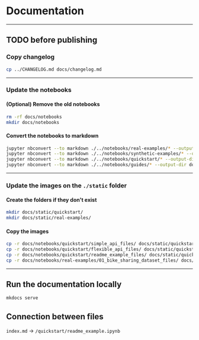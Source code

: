 # Documentation

---

## TODO before publishing

### Copy changelog

```bash
cp ../CHANGELOG.md docs/changelog.md
```

---

### Update the notebooks

#### (Optional) Remove the old notebooks

```bash
rm -rf docs/notebooks
mkdir docs/notebooks
```

#### Convert the notebooks to markdown

```bash
jupyter nbconvert --to markdown ./../notebooks/real-examples/* --output-dir docs/notebooks/real-examples/
jupyter nbconvert --to markdown ./../notebooks/synthetic-examples/* --output-dir docs/notebooks/synthetic-examples/
jupyter nbconvert --to markdown ./../notebooks/quickstart/* --output-dir docs/notebooks/quickstart/
jupyter nbconvert --to markdown ./../notebooks/guides/* --output-dir docs/notebooks/guides/
```
---

### Update the images on the `./static` folder

#### Create the folders if they don't exist

```bash
mkdir docs/static/quickstart/
mkdir docs/static/real-examples/
```

#### Copy the images

```bash
cp -r docs/notebooks/quickstart/simple_api_files/ docs/static/quickstart/
cp -r docs/notebooks/quickstart/flexible_api_files/ docs/static/quickstart/
cp -r docs/notebooks/quickstart/readme_example_files/ docs/static/quickstart/
cp -r docs/notebooks/real-examples/01_bike_sharing_dataset_files/ docs/static/real-examples/
```

---

## Run the documentation locally

```zsh
mkdocs serve
```



## Connection between files

`index.md` -> `/quickstart/readme_example.ipynb`
